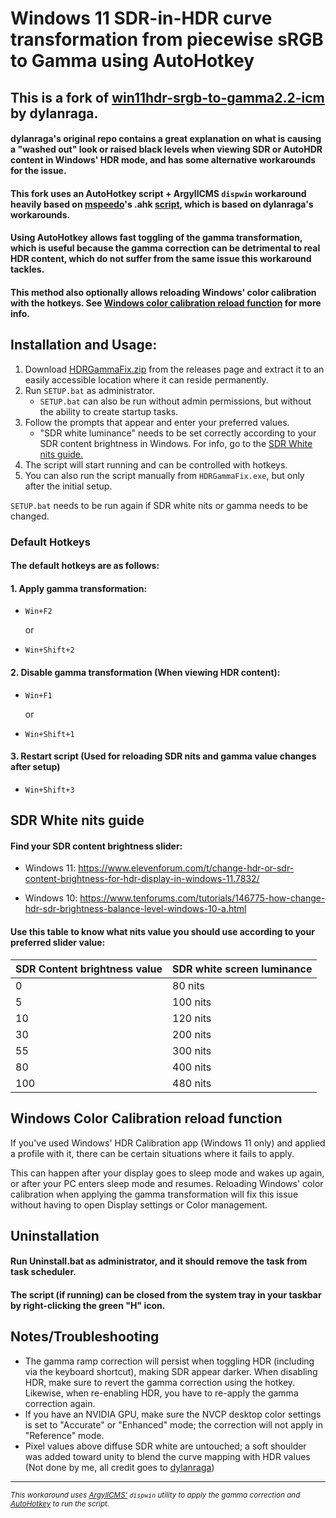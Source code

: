 # Windows 11 SDR-in-HDR curve transformation from piecewise sRGB to Gamma using AutoHotkey

## This is a fork of [win11hdr-srgb-to-gamma2.2-icm](https://github.com/dylanraga/win11hdr-srgb-to-gamma2.2-icm) by dylanraga. 
#### dylanraga's original repo contains a great explanation on what is causing a "washed out" look or raised black levels when viewing SDR or AutoHDR content in Windows' HDR mode, and has some alternative workarounds for the issue.

#### This fork uses an AutoHotkey script + ArgyllCMS `dispwin` workaround heavily based on [mspeedo](https://github.com/mspeedo)'s .ahk [script](https://github.com/dylanraga/win11hdr-srgb-to-gamma2.2-icm/issues/7), which is based on dylanraga's workarounds.
#### Using AutoHotkey allows fast toggling of the gamma transformation, which is useful because the gamma correction can be detrimental to real HDR content, which do not suffer from the same issue this workaround tackles.
#### This method also optionally allows reloading Windows' color calibration with the hotkeys. See [Windows color calibration reload function](https://github.com/Animesh-Does-Code/win11hdr-srgb-to-gamma2.2-ahk?tab=readme-ov-file#windows-color-calibration-reload-function) for more info.

## Installation and Usage:

1. Download [HDRGammaFix.zip](https://github.com/Animesh-Does-Code/win11hdr-srgb-to-gamma2.2-icm/releases) from the releases page and extract it to an easily accessible location where it can reside permanently.
2. Run `SETUP.bat` as administrator.
   - `SETUP.bat` can also be run without admin permissions, but without the ability to create startup tasks.
3. Follow the prompts that appear and enter your preferred values.
   - "SDR white luminance" needs to be set correctly according to your SDR content brightness in Windows. For info, go to the [SDR White nits guide.](https://github.com/Animesh-Does-Code/win11hdr-srgb-to-gamma2.2-ahk?tab=readme-ov-file#sdr-white-nits-guide)
5. The script will start running and can be controlled with hotkeys.
6. You can also run the script manually from `HDRGammaFix.exe`, but only after the initial setup.

`SETUP.bat` needs to be run again if SDR white nits or gamma needs to be changed.

### Default Hotkeys

#### The default hotkeys are as follows:

#### 1. Apply gamma transformation:

   - `Win+F2`
     
     or
     
   - `Win+Shift+2`

#### 2. Disable gamma transformation (When viewing HDR content):

   - `Win+F1`
     
     or
     
   - `Win+Shift+1`

#### 3. Restart script (Used for reloading SDR nits and gamma value changes after setup)

   - `Win+Shift+3`

## SDR White nits guide

#### Find your SDR content brightness slider:

- Windows 11: https://www.elevenforum.com/t/change-hdr-or-sdr-content-brightness-for-hdr-display-in-windows-11.7832/

- Windows 10: https://www.tenforums.com/tutorials/146775-how-change-hdr-sdr-brightness-balance-level-windows-10-a.html

#### Use this table to know what nits value you should use according to your preferred slider value:

| SDR Content brightness value | SDR white screen luminance |
| ---------------------------- | -------------------------- |
| 0                            | 80 nits                    |
| 5                            | 100 nits                   |
| 10                           | 120 nits                   |
| 30                           | 200 nits                   |
| 55                           | 300 nits                   |
| 80                           | 400 nits                   |
| 100                          | 480 nits                   |

## Windows Color Calibration reload function

If you've used Windows' HDR Calibration app (Windows 11 only) and applied a profile with it, there can be certain situations where it fails to apply.

This can happen after your display goes to sleep mode and wakes up again, or after your PC enters sleep mode and resumes. Reloading Windows' 
color calibration when applying the gamma transformation will fix this issue without having to open Display settings or Color management.

## Uninstallation

#### Run Uninstall.bat as administrator, and it should remove the task from task scheduler. 
#### The script (if running) can be closed from the system tray in your taskbar by right-clicking the green "H" icon.

## Notes/Troubleshooting

- The gamma ramp correction will persist when toggling HDR (including via the keyboard shortcut), making SDR appear darker. When disabling HDR, make sure to revert the gamma correction using the hotkey. Likewise, when re-enabling HDR, you have to re-apply the gamma correction again.
- If you have an NVIDIA GPU, make sure the NVCP desktop color settings is set to "Accurate" or "Enhanced" mode; the correction will not apply in "Reference" mode.
- Pixel values above diffuse SDR white are untouched; a soft shoulder was added toward unity to blend the curve mapping with HDR values (Not done by me, all credit goes to [dylanraga](https://github.com/dylanraga))

<hr>

<small><em> This workaround uses [ArgyllCMS'](https://www.argyllcms.com/) `dispwin` utility to apply the gamma correction and [AutoHotkey](https://www.autohotkey.com/) to run the script.</em></small>
